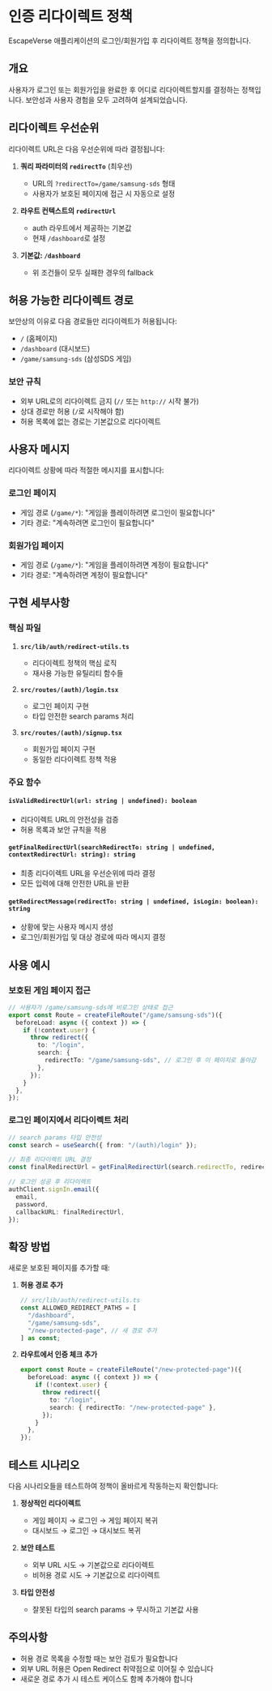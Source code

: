 # 인증 리다이렉트 정책

EscapeVerse 애플리케이션의 로그인/회원가입 후 리다이렉트 정책을 정의합니다.

## 개요

사용자가 로그인 또는 회원가입을 완료한 후 어디로 리다이렉트할지를 결정하는 정책입니다. 보안성과 사용자 경험을 모두 고려하여 설계되었습니다.

## 리다이렉트 우선순위

리다이렉트 URL은 다음 우선순위에 따라 결정됩니다:

1. **쿼리 파라미터의 `redirectTo`** (최우선)
   - URL의 `?redirectTo=/game/samsung-sds` 형태
   - 사용자가 보호된 페이지에 접근 시 자동으로 설정

2. **라우트 컨텍스트의 `redirectUrl`**
   - auth 라우트에서 제공하는 기본값
   - 현재 `/dashboard`로 설정

3. **기본값: `/dashboard`**
   - 위 조건들이 모두 실패한 경우의 fallback

## 허용 가능한 리다이렉트 경로

보안상의 이유로 다음 경로들만 리다이렉트가 허용됩니다:

- `/` (홈페이지)
- `/dashboard` (대시보드)
- `/game/samsung-sds` (삼성SDS 게임)

### 보안 규칙

- 외부 URL로의 리다이렉트 금지 (`//` 또는 `http://` 시작 불가)
- 상대 경로만 허용 (`/`로 시작해야 함)
- 허용 목록에 없는 경로는 기본값으로 리다이렉트

## 사용자 메시지

리다이렉트 상황에 따라 적절한 메시지를 표시합니다:

### 로그인 페이지

- 게임 경로 (`/game/*`): "게임을 플레이하려면 로그인이 필요합니다"
- 기타 경로: "계속하려면 로그인이 필요합니다"

### 회원가입 페이지

- 게임 경로 (`/game/*`): "게임을 플레이하려면 계정이 필요합니다"
- 기타 경로: "계속하려면 계정이 필요합니다"

## 구현 세부사항

### 핵심 파일

1. **`src/lib/auth/redirect-utils.ts`**
   - 리다이렉트 정책의 핵심 로직
   - 재사용 가능한 유틸리티 함수들

2. **`src/routes/(auth)/login.tsx`**
   - 로그인 페이지 구현
   - 타입 안전한 search params 처리

3. **`src/routes/(auth)/signup.tsx`**
   - 회원가입 페이지 구현
   - 동일한 리다이렉트 정책 적용

### 주요 함수

#### `isValidRedirectUrl(url: string | undefined): boolean`

- 리다이렉트 URL의 안전성을 검증
- 허용 목록과 보안 규칙을 적용

#### `getFinalRedirectUrl(searchRedirectTo: string | undefined, contextRedirectUrl: string): string`

- 최종 리다이렉트 URL을 우선순위에 따라 결정
- 모든 입력에 대해 안전한 URL을 반환

#### `getRedirectMessage(redirectTo: string | undefined, isLogin: boolean): string`

- 상황에 맞는 사용자 메시지 생성
- 로그인/회원가입 및 대상 경로에 따라 메시지 결정

## 사용 예시

### 보호된 게임 페이지 접근

```typescript
// 사용자가 /game/samsung-sds에 비로그인 상태로 접근
export const Route = createFileRoute("/game/samsung-sds")({
  beforeLoad: async ({ context }) => {
    if (!context.user) {
      throw redirect({
        to: "/login",
        search: {
          redirectTo: "/game/samsung-sds", // 로그인 후 이 페이지로 돌아감
        },
      });
    }
  },
});
```

### 로그인 페이지에서 리다이렉트 처리

```typescript
// search params 타입 안전성
const search = useSearch({ from: "/(auth)/login" });

// 최종 리다이렉트 URL 결정
const finalRedirectUrl = getFinalRedirectUrl(search.redirectTo, redirectUrl);

// 로그인 성공 후 리다이렉트
authClient.signIn.email({
  email,
  password,
  callbackURL: finalRedirectUrl,
});
```

## 확장 방법

새로운 보호된 페이지를 추가할 때:

1. **허용 경로 추가**

   ```typescript
   // src/lib/auth/redirect-utils.ts
   const ALLOWED_REDIRECT_PATHS = [
     "/dashboard",
     "/game/samsung-sds",
     "/new-protected-page", // 새 경로 추가
   ] as const;
   ```

2. **라우트에서 인증 체크 추가**
   ```typescript
   export const Route = createFileRoute("/new-protected-page")({
     beforeLoad: async ({ context }) => {
       if (!context.user) {
         throw redirect({
           to: "/login",
           search: { redirectTo: "/new-protected-page" },
         });
       }
     },
   });
   ```

## 테스트 시나리오

다음 시나리오들을 테스트하여 정책이 올바르게 작동하는지 확인합니다:

1. **정상적인 리다이렉트**
   - 게임 페이지 → 로그인 → 게임 페이지 복귀
   - 대시보드 → 로그인 → 대시보드 복귀

2. **보안 테스트**
   - 외부 URL 시도 → 기본값으로 리다이렉트
   - 비허용 경로 시도 → 기본값으로 리다이렉트

3. **타입 안전성**
   - 잘못된 타입의 search params → 무시하고 기본값 사용

## 주의사항

- 허용 경로 목록을 수정할 때는 보안 검토가 필요합니다
- 외부 URL 허용은 Open Redirect 취약점으로 이어질 수 있습니다
- 새로운 경로 추가 시 테스트 케이스도 함께 추가해야 합니다
